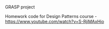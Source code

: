 GRASP project

Homework code for Design Patterns course  - https://www.youtube.com/watch?v=S-RjiMAxHio
